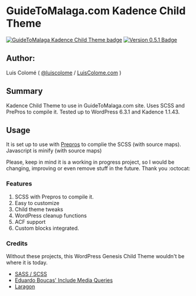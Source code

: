 # GuideToMalaga.com Kadence Child Theme

[![GuideToMalaga Kadence Child Theme badge][changelog-badge]][changelog] [![Version 0.5.1 Badge][version-badge]][changelog]

## Author:

Luis Colomé ( [@luiscolome](https://twitter.com/luiscolome) / [LuisColome.com](https://luiscolome.com) )

## Summary

Kadence Child Theme to use in GuideToMalaga.com site. Uses SCSS and PrePros to compile it. Tested up to WordPress 6.3.1 and Kadence 1.1.43.

## Usage

It is set up to use with [Prepros](https://prepros.io/) to complie the SCSS (with source maps). Javascript is minify (with source maps)

Please, keep in mind it is a working in progress project, so I would be changing, improving or even remove stuff in the future. Thank you :octocat:

### Features

1. SCSS with Prepros to compile it.
2. Easy to customize
3. Child theme tweaks
4. WordPress cleanup functions
5. ACF support
6. Custom blocks integrated.

### Credits

Without these projects, this WordPress Genesis Child Theme wouldn't be where it is today.

-   [SASS / SCSS](http://sass-lang.com/)
-   [Eduardo Boucas' Include Media Queries](https://eduardoboucas.github.io/include-media/)
-   [Laragon](https://laragon.org/)

[changelog]: ./CHANGELOG.md
[changelog-badge]: https://img.shields.io/badge/Changelog-GuideToMalaga%20Kadence%20Child%20Theme%20v0.5.1-yellowgreen
[version-badge]: https://img.shields.io/badge/version-0.5.1-informational.svg
